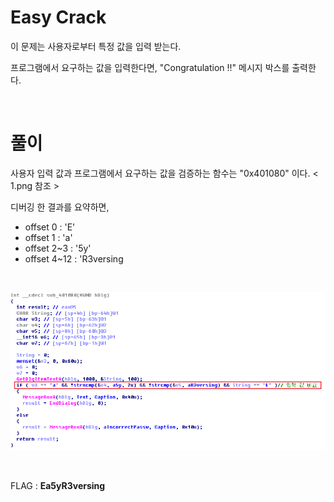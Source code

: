# Easy Crack
이 문제는 사용자로부터 특정 값을 입력 받는다. 

프로그램에서 요구하는 값을 입력한다면, "Congratulation !!" 메시지 박스를 출력한다.

&nbsp;
# 풀이

사용자 입력 값과 프로그램에서 요구하는 값을 검증하는 함수는 "0x401080" 이다. < 1.png 참조 >

디버깅 한 결과를 요약하면,
	
* offset 0 : 'E'
* offset 1 : 'a'
* offset 2~3 : '5y'
* offset 4~12 : 'R3versing

&nbsp;

![텍스트](1.png)
	
&nbsp; 

FLAG : **Ea5yR3versing** 
